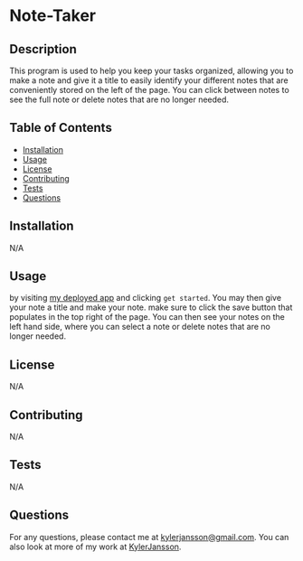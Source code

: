 # Note-Taker

  ## Description

  This program is used to help you keep your tasks organized, allowing you to make a note and give it a title to easily identify your different notes that are conveniently stored on the left of the page. You can click between notes to see the full note or delete notes that are no longer needed.

  ## Table of Contents

  - [Installation](#installation)
  - [Usage](#usage)
  - [License](#license)
  - [Contributing](#contributing)
  - [Tests](#tests)
  - [Questions](#questions)

  ## Installation

  N/A

  ## Usage

  by visiting [my deployed app](https://memo-note-taker-f803db3be7fc.herokuapp.com/) and clicking `get started`. You may then give your note a title and make your note. make sure to click the save button that populates in the top right of the page. You can then see your notes on the left hand side, where you can select a note or delete notes that are no longer needed.

  ## License 
  
  N/A

  ## Contributing

  N/A

  ## Tests

  N/A

  ## Questions

  For any questions, please contact me at [kylerjansson@gmail.com](mailto:kylerjansson@gmail.com). You can also look at more of my work at [KylerJansson](https://github.com/KylerJansson/).